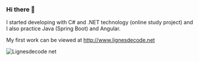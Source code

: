 ### Hi there 👋

I started developing with C# and .NET technology (online study project) and I also practice Java (Spring Boot) and Angular.

My first work can be viewed at http://www.lignesdecode.net

![Lignesdecode net](https://user-images.githubusercontent.com/105590069/209782438-77ef78e1-75e2-4f3b-9ac8-81e4d4c89911.png)




<!--
**Sudo1999/Sudo1999** is a ✨ _special_ ✨ repository because its `README.md` (this file) appears on your GitHub profile.

Here are some ideas to get you started:

- 🔭 I’m currently working on ...
- 🌱 I’m currently learning ...
- 👯 I’m looking to collaborate on ...
- 🤔 I’m looking for help with ...
- 💬 Ask me about ...
- 📫 How to reach me: ...
- 😄 Pronouns: ...
- ⚡ Fun fact: ...
-->
